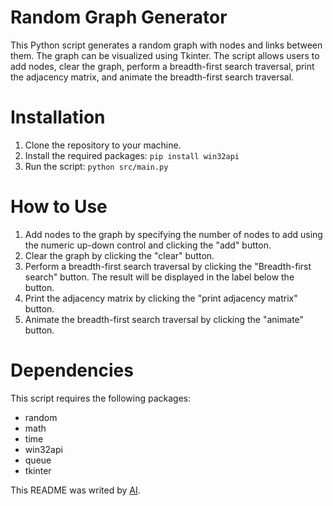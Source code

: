 # Random Graph Generator
This Python script generates a random graph with nodes and links between them. The graph can be visualized using Tkinter. The script allows users to add nodes, clear the graph, perform a breadth-first search traversal, print the adjacency matrix, and animate the breadth-first search traversal.

# Installation
1. Clone the repository to your machine.
2. Install the required packages:
`pip install win32api`
3. Run the script:
`python src/main.py`

# How to Use
1. Add nodes to the graph by specifying the number of nodes to add using the numeric up-down control and clicking the "add" button.
2. Clear the graph by clicking the "clear" button.
3. Perform a breadth-first search traversal by clicking the "Breadth-first search" button. The result will be displayed in the label below the button.
4. Print the adjacency matrix by clicking the "print adjacency matrix" button.
5. Animate the breadth-first search traversal by clicking the "animate" button.

# Dependencies
This script requires the following packages:

* random
* math
* time
* win32api
* queue
* tkinter

This README was writed by [AI](https://poe.com/Sage).
